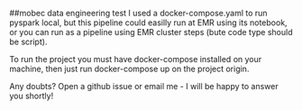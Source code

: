 ##mobec data engineering test
I used a docker-compose.yaml to run pyspark local, but this pipeline could easilly run at EMR using its notebook, or you can run as a pipeline using EMR cluster steps (bute code type should be script).

To run the project you must have docker-compose installed on your machine, then just run docker-compose up on the project origin.

Any doubts? Open a github issue or email me - I will be happy to answer you shortly!
